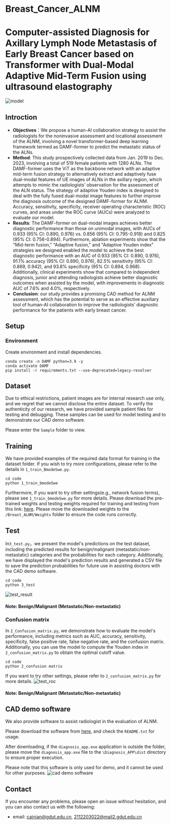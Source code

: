 # Breast_Cancer_ALNM
# Computer-assisted Diagnosis for Axillary Lymph Node Metastasis of Early Breast Cancer based on Transformer with Dual-Modal Adaptive Mid-Term Fusion using ultrasound elastography
![model](https://github.com/user-attachments/assets/5df2b9ae-c5b3-4626-9c28-d801b8170ab8)
## Introction
 - **Objectives**：We propose a human-AI collaboration strategy to assist the radiologists for the noninvasive assessment and locational assessment of the ALNM, involving a novel transformer-based deep learning framework termed as DAMF-former to predict the metastatic status of the ALNs. 
 - **Method**: This study prospectively collected data from Jan. 2019 to Dec. 2023, involving a total of 519 female patients with 1280 ALNs. The DAMF-former uses the ViT as the backbone network with an adaptive mid-term fusion strategy to alternatively extract and adaptively fuse dual-modal features of UE images of ALNs in the axillary region, which attempts to mimic the radiologists’ observation for the assessment of the ALN status. The strategy of adaptive Youden index is designed to deal with the fully fused dual-modal image features to further improve the diagnosis outcome of the designed DAMF-former for ALNM. Accuracy, sensitivity, specificity, receiver operating characteristic (ROC) curves, and areas under the ROC curve (AUCs) were analyzed to evaluate our model.
 - **Results**: The DAMF-former on dual-modal images achieves better diagnostic performance than those on unimodal images, with AUCs of 0.933 (95% CI: 0.890, 0.976) vs. 0.856 (95% CI: 0.795-0.918) and 0.825 (95% CI: 0.756-0.894). Furthermore, ablation experiments show that the "Mid-term fusion," "Adaptive fusion," and "Adaptive Youden index" strategies we designed enabled the model to achieve the best diagnostic performance with an AUC of 0.933 (95% CI: 0.890, 0.976), 91.1% accuracy (95% CI: 0.890, 0.976), 82.5% sensitivity (95% CI: 0.869, 0.942), and 93.8% specificity (95% CI: 0.894, 0.968). Additionally, clinical experiments show that compared to independent diagnosis, junior and attending radiologists achieve better diagnostic outcomes when assisted by the model, with improvements in diagnostic AUC of 7.6% and 4.0%, respectively.
 - **Conclusion**: our study provides a promising CAD method for ALNM assessment, which has the potential to serve as an effective auxiliary tool of human-AI collaboration to improve the radiologists’ diagnostic performance for the patients with early breast cancer.

## Setup

 ### Environment
 Create environment and install dependencies.

    conda create -n DAMF python=3.9 -y
    conda activate DAMF
    pip install -r requirements.txt --use-deprecated=legacy-resolver
## Dataset
Due to ethical restrictions, patient images are for internal research use only, and we regret that we cannot disclose the entire dataset. To verify the authenticity of our research, we have provided sample patient files for testing and debugging. These samples can be used for model testing and to demonstrate our CAD demo software.

Please enter the `Sample` folder to view.
## Training
We have provided examples of the required data format for training in the dataset folder. If you wish to try more configurations, please refer to the details in `1_train_BmodeSwe.py`.

    cd code
    python 1_train_bmodeSwe
    
Furthermore, if you want to try other settings(e.g., network fusion terms), please see `1_train_bmodeSwe.py` for more details.
Please download the pre-trained weights and testing weights required for training and testing from this link: [here](https://drive.google.com/drive/folders/1IElSxuTPVTv_tv37_kk6pLqTL3gFDtNt?usp=sharing). Please move the downloaded weights to the `/Breast_ALNM/Weights` folder to ensure the code runs correctly.
## Test
In`3_test.py`，we present the model's predictions on the test dataset, including the predicted results for benign/malignant (metastatic/non-metastatic) categories and the probabilities for each category. Additionally, we have displayed the model's prediction results and generated a CSV file to save the prediction probabilities for future use in assisting doctors with the CAD demo software.

    cd code
    python 3_test
![test_result](https://github.com/user-attachments/assets/3aae7e20-6157-4c1d-a5e4-594aa5032ba2)
#### Note: Benign/Malignant (Metastatic/Non-metastatic)

### Confusion matrix
In `2_Confusion_matrix.py`, we demonstrate how to evaluate the model's performance, including metrics such as AUC, accuracy, sensitivity, specificity, false positive rate, false negative rate, and the confusion matrix. Additionally, you can use the model to compute the Youden index in `2_confusion_matrix.py` to obtain the optimal cutoff value.

    cd code
    python 2_confusion matrix

 If you want to try other settings, please refer to `2_confusion_matrix.py` for more details.
 ![test_roc](https://github.com/user-attachments/assets/47f0aaf4-11db-4893-a6de-c267bd9bf9fd)
#### Note: Benign/Malignant (Metastatic/Non-metastatic)
## CAD demo software
We also provide software to assist radiologist in the evaluation of ALNM.

Please download the software from  [here](https://drive.google.com/drive/folders/1IElSxuTPVTv_tv37_kk6pLqTL3gFDtNt?usp=sharing), and check the  `README.txt`  for usage.

After downloading, if the `diagnosis_app.exe` application is outside the folder, please move the `diagnosis_app.exe` file to the `\Diagnosis_APP\dist` directory to ensure proper execution.

Please note that this software is only used for demo, and it cannot be used for other purposes.
![cad demo software](https://github.com/user-attachments/assets/c5341069-d4c1-4e2b-9db1-77588b1a4003)

## Contact
If you encounter any problems, please open an issue without hesitation, and you can also contact us with the following:

-   email:  [cainian@gdut.edu.cn](mailto:cainian@gdut.edu.cn),  [2112203022@mail2.gdut.edu.cn](mailto:czhu@bupt.edu.cn)

